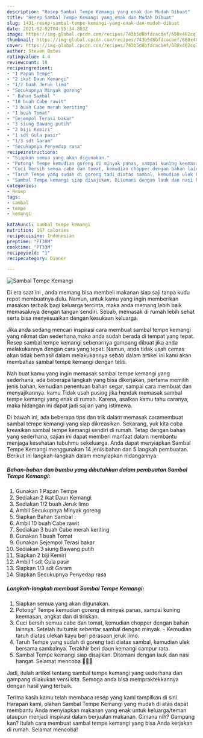 ```yaml
---
description: "Resep Sambal Tempe Kemangi yang enak dan Mudah Dibuat"
title: "Resep Sambal Tempe Kemangi yang enak dan Mudah Dibuat"
slug: 1431-resep-sambal-tempe-kemangi-yang-enak-dan-mudah-dibuat
date: 2021-02-02T04:55:34.803Z
image: https://img-global.cpcdn.com/recipes/743b5d8bfdcacbef/680x482cq70/sambal-tempe-kemangi-foto-resep-utama.jpg
thumbnail: https://img-global.cpcdn.com/recipes/743b5d8bfdcacbef/680x482cq70/sambal-tempe-kemangi-foto-resep-utama.jpg
cover: https://img-global.cpcdn.com/recipes/743b5d8bfdcacbef/680x482cq70/sambal-tempe-kemangi-foto-resep-utama.jpg
author: Steven Bates
ratingvalue: 4.4
reviewcount: 10
recipeingredient:
- "1 Papan Tempe"
- "2 ikat Daun Kemangi"
- "1/2 buah Jeruk limo"
- "Secukupnya Minyak goreng"
- " Bahan Sambal "
- "10 buah Cabe rawit"
- "3 buah Cabe merah keriting"
- "1 buah Tomat"
- "Sejempol Terasi bakar"
- "3 siung Bawang putih"
- "2 biji Kemiri"
- "1 sdt Gula pasir"
- "1/3 sdt Garam"
- "Secukupnya Penyedap rasa"
recipeinstructions:
- "Siapkan semua yang akan digunakan."
- "Potong² Tempe kemudian goreng di minyak panas, sampai kuning keemasan, angkat dan di tiriskan."
- "Cuci bersih semua cabe dan tomat, kemudian chopper dengan bahan lainnya. Setelah itu tumis sebentar sambal dengan minyak.  Kemudian taruh diatas ulekan kayu beri perasaan jeruk limo."
- "Taruh Tempe yang sudah di goreng tadi diatas sambal, kemudian ulek bersama sambalnya. Terakhir beri daun kemangi campur rata."
- "Sambal Tempe kemangi siap disajikan. Ditemani dengan lauk dan nasi hangat. Selamat mencoba 🥰🥰🥰"
categories:
- Resep
tags:
- sambal
- tempe
- kemangi

katakunci: sambal tempe kemangi 
nutrition: 167 calories
recipecuisine: Indonesian
preptime: "PT38M"
cooktime: "PT33M"
recipeyield: "1"
recipecategory: Dinner

---
```



![Sambal Tempe Kemangi](https://img-global.cpcdn.com/recipes/743b5d8bfdcacbef/680x482cq70/sambal-tempe-kemangi-foto-resep-utama.jpg)

Di era  saat ini , anda memang bisa membeli makanan siap saji tanpa kudu repot membuatnya dulu. Namun, untuk kamu yang ingin memberikan masakan terbaik bagi keluarga tercinta, maka anda memang lebih baik memasaknya dengan tangan sendiri. Sebab, memasak di rumah lebih sehat serta bisa menyesuaikan dengan kesukaan keluarga.

Jika anda sedang mencari inspirasi cara membuat sambal tempe kemangi yang nikmat dan sederhana,maka anda sudah berada di tempat yang tepat. Resep sambal tempe kemangi  sebenarnya gampang dibuat jika anda melakukannya dengan cara yang tepat. Namun, anda tidak usah cemas akan tidak berhasil dalam melakukannya 
sebab dalam artikel ini kami akan membahas sambal tempe kemangi dengan teliti.  



Nah buat kamu yang ingin memasak sambal tempe kemangi yang sederhana, ada beberapa langkah yang bisa dikerjakan, pertama memilih jenis bahan, kemudian penentuan bahan segar, sampai cara membuat dan menyajikannya. kamu Tidak usah pusing jika hendak memasak sambal tempe kemangi yang enak di rumah. Karena, asalkan kamu  tahu caranya, maka hidangan ini dapat jadi sajian yang istimewa.

Di bawah ini, ada beberapa tips dan trik dalam memasak caramembuat sambal tempe kemangi yang siap dikreasikan. Sekarang, yuk kita coba kreasikan sambal tempe kemangi sendiri di rumah. Tetap dengan bahan yang sederhana, sajian ini dapat memberi manfaat dalam membantu menjaga kesehatan tubuhmu sekeluarga. Anda dapat menyiapkan Sambal Tempe Kemangi menggunakan 14 jenis bahan dan 5 langkah pembuatan. Berikut ini langkah-langkah dalam menyiapkan hidangannya.

<!--inarticleads1-->

##### Bahan-bahan dan bumbu yang dibutuhkan dalam pembuatan Sambal Tempe Kemangi:

1. Gunakan 1 Papan Tempe
1. Sediakan 2 ikat Daun Kemangi
1. Sediakan 1/2 buah Jeruk limo
1. Ambil Secukupnya Minyak goreng
1. Siapkan  Bahan Sambal :
1. Ambil 10 buah Cabe rawit
1. Sediakan 3 buah Cabe merah keriting
1. Gunakan 1 buah Tomat
1. Gunakan Sejempol Terasi bakar
1. Sediakan 3 siung Bawang putih
1. Siapkan 2 biji Kemiri
1. Ambil 1 sdt Gula pasir
1. Siapkan 1/3 sdt Garam
1. Siapkan Secukupnya Penyedap rasa




<!--inarticleads2-->

##### Langkah-langkah membuat Sambal Tempe Kemangi:

1. Siapkan semua yang akan digunakan.
1. Potong² Tempe kemudian goreng di minyak panas, sampai kuning keemasan, angkat dan di tiriskan.
1. Cuci bersih semua cabe dan tomat, kemudian chopper dengan bahan lainnya. Setelah itu tumis sebentar sambal dengan minyak.  - Kemudian taruh diatas ulekan kayu beri perasaan jeruk limo.
1. Taruh Tempe yang sudah di goreng tadi diatas sambal, kemudian ulek bersama sambalnya. Terakhir beri daun kemangi campur rata.
1. Sambal Tempe kemangi siap disajikan. Ditemani dengan lauk dan nasi hangat. Selamat mencoba 🥰🥰🥰




Jadi, itulah artikel tentang  sambal tempe kemangi  yang sederhana dan gampang dilakukan versi kita. Semoga anda bisa mempraktekkannya dengan hasil yang terbaik. 

Terima kasih kamu telah membaca resep yang kami tampilkan di sini. Harapan kami, olahan  Sambal Tempe Kemangi yang mudah di atas dapat membantu Anda menyiapkan makanan yang enak untuk keluarga/teman ataupun menjadi inspirasi dalam berjualan makanan. Gimana nih? Gampang kan? Itulah cara membuat sambal tempe kemangi yang bisa Anda kerjakan di rumah. Selamat mencoba!


